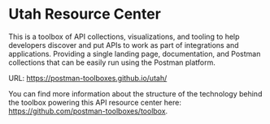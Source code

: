 # Utah Resource Center
This is a toolbox of API collections, visualizations, and tooling to help developers discover and put APIs to work as part of integrations and applications. Providing a single landing page, documentation, and Postman collections that can be easily run using the Postman platform.

URL: https://postman-toolboxes.github.io/utah/

You can find more information about the structure of the technology behind the toolbox powering this API resource center here: https://github.com/postman-toolboxes/toolbox.
